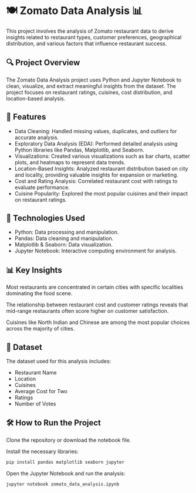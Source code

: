 # 🍽️ Zomato Data Analysis 📊

This project involves the analysis of Zomato restaurant data to derive insights related to restaurant types, customer preferences, geographical distribution, and various factors that influence restaurant success.

## 🔍 Project Overview
The Zomato Data Analysis project uses Python and Jupyter Notebook to clean, visualize, and extract meaningful insights from the dataset. The project focuses on restaurant ratings, cuisines, cost distribution, and location-based analysis.

## 🚀 Features
- Data Cleaning: Handled missing values, duplicates, and outliers for accurate analysis.
- Exploratory Data Analysis (EDA): Performed detailed analysis using Python libraries like Pandas, Matplotlib, and Seaborn.
- Visualizations: Created various visualizations such as bar charts, scatter plots, and heatmaps to represent data trends.
- Location-Based Insights: Analyzed restaurant distribution based on city and locality, providing valuable insights for expansion or marketing.
- Cost and Rating Analysis: Correlated restaurant cost with ratings to evaluate performance.
- Cuisine Popularity: Explored the most popular cuisines and their impact on restaurant ratings.

## 📂 Technologies Used
- Python: Data processing and manipulation.
- Pandas: Data cleaning and manipulation.
- Matplotlib & Seaborn: Data visualization.
- Jupyter Notebook: Interactive computing environment for analysis.

## 📊 Key Insights
Most restaurants are concentrated in certain cities with specific localities dominating the food scene.

The relationship between restaurant cost and customer ratings reveals that mid-range restaurants often score higher on customer satisfaction.

Cuisines like North Indian and Chinese are among the most popular choices across the majority of cities.

## 📁 Dataset

The dataset used for this analysis includes:

- Restaurant Name
- Location
- Cuisines
- Average Cost for Two
- Ratings
- Number of Votes

## 🛠️ How to Run the Project

Clone the repository or download the notebook file.

Install the necessary libraries:
```bash
pip install pandas matplotlib seaborn jupyter
```
Open the Jupyter Notebook and run the analysis:

```bash
jupyter notebook zomato_data_analysis.ipynb
```
